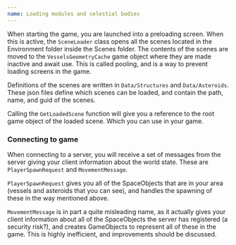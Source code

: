 ```yaml
---
name: Loading modules and celestial bodies
---
```


When starting the game, you are launched into a preloading screen. When this is active, the `SceneLoader` class opens all the scenes located in the Environment folder inside the Scenes folder. The contents of the scenes are moved to the `VesselsGeometryCache` game object where they are made inactive and await use. This is called pooling, and is a way to prevent loading screens in the game.

Definitions of the scenes are written in `Data/Structures` and `Data/Asteroids`. These json files define which scenes can be loaded, and contain the path, name, and guid of the scenes.

Calling the `GetLoadedScene` function will give you a reference to the root game object of the loaded scene. Which you can use in your game.

### Connecting to game
When connecting to a server, you will receive a set of messages from the server giving your client information about the world state. These are `PlayerSpawnRequest` and `MovementMessage`.

`PlayerSpawnRequest` gives you all of the SpaceObjects that are in your area (vessels and asteroids that you can see), and handles the spawning of these in the way mentioned above.

`MovementMessage` is in part a quite misleading name, as it actually gives your client information about all of the SpaceObjects the server has registered (a security risk?), and creates GameObjects to represent all of these in the game. This is highly inefficient, and improvements should be discussed.
